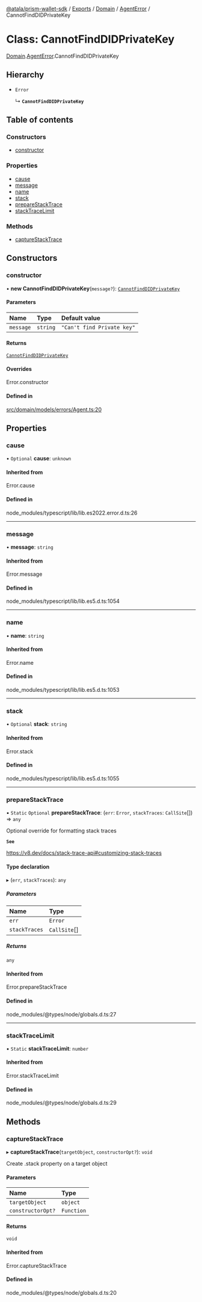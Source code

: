 [@atala/prism-wallet-sdk](../README.md) / [Exports](../modules.md) / [Domain](../modules/Domain.md) / [AgentError](../modules/Domain.AgentError.md) / CannotFindDIDPrivateKey

# Class: CannotFindDIDPrivateKey

[Domain](../modules/Domain.md).[AgentError](../modules/Domain.AgentError.md).CannotFindDIDPrivateKey

## Hierarchy

- `Error`

  ↳ **`CannotFindDIDPrivateKey`**

## Table of contents

### Constructors

- [constructor](Domain.AgentError.CannotFindDIDPrivateKey.md#constructor)

### Properties

- [cause](Domain.AgentError.CannotFindDIDPrivateKey.md#cause)
- [message](Domain.AgentError.CannotFindDIDPrivateKey.md#message)
- [name](Domain.AgentError.CannotFindDIDPrivateKey.md#name)
- [stack](Domain.AgentError.CannotFindDIDPrivateKey.md#stack)
- [prepareStackTrace](Domain.AgentError.CannotFindDIDPrivateKey.md#preparestacktrace)
- [stackTraceLimit](Domain.AgentError.CannotFindDIDPrivateKey.md#stacktracelimit)

### Methods

- [captureStackTrace](Domain.AgentError.CannotFindDIDPrivateKey.md#capturestacktrace)

## Constructors

### constructor

• **new CannotFindDIDPrivateKey**(`message?`): [`CannotFindDIDPrivateKey`](Domain.AgentError.CannotFindDIDPrivateKey.md)

#### Parameters

| Name | Type | Default value |
| :------ | :------ | :------ |
| `message` | `string` | `"Can't find Private key"` |

#### Returns

[`CannotFindDIDPrivateKey`](Domain.AgentError.CannotFindDIDPrivateKey.md)

#### Overrides

Error.constructor

#### Defined in

[src/domain/models/errors/Agent.ts:20](https://github.com/hyperledger/identus-edge-agent-sdk-ts/blob/47157819fe5d19bccc5fcc542e98f32706bff6c2/src/domain/models/errors/Agent.ts#L20)

## Properties

### cause

• `Optional` **cause**: `unknown`

#### Inherited from

Error.cause

#### Defined in

node_modules/typescript/lib/lib.es2022.error.d.ts:26

___

### message

• **message**: `string`

#### Inherited from

Error.message

#### Defined in

node_modules/typescript/lib/lib.es5.d.ts:1054

___

### name

• **name**: `string`

#### Inherited from

Error.name

#### Defined in

node_modules/typescript/lib/lib.es5.d.ts:1053

___

### stack

• `Optional` **stack**: `string`

#### Inherited from

Error.stack

#### Defined in

node_modules/typescript/lib/lib.es5.d.ts:1055

___

### prepareStackTrace

▪ `Static` `Optional` **prepareStackTrace**: (`err`: `Error`, `stackTraces`: `CallSite`[]) => `any`

Optional override for formatting stack traces

**`See`**

https://v8.dev/docs/stack-trace-api#customizing-stack-traces

#### Type declaration

▸ (`err`, `stackTraces`): `any`

##### Parameters

| Name | Type |
| :------ | :------ |
| `err` | `Error` |
| `stackTraces` | `CallSite`[] |

##### Returns

`any`

#### Inherited from

Error.prepareStackTrace

#### Defined in

node_modules/@types/node/globals.d.ts:27

___

### stackTraceLimit

▪ `Static` **stackTraceLimit**: `number`

#### Inherited from

Error.stackTraceLimit

#### Defined in

node_modules/@types/node/globals.d.ts:29

## Methods

### captureStackTrace

▸ **captureStackTrace**(`targetObject`, `constructorOpt?`): `void`

Create .stack property on a target object

#### Parameters

| Name | Type |
| :------ | :------ |
| `targetObject` | `object` |
| `constructorOpt?` | `Function` |

#### Returns

`void`

#### Inherited from

Error.captureStackTrace

#### Defined in

node_modules/@types/node/globals.d.ts:20
